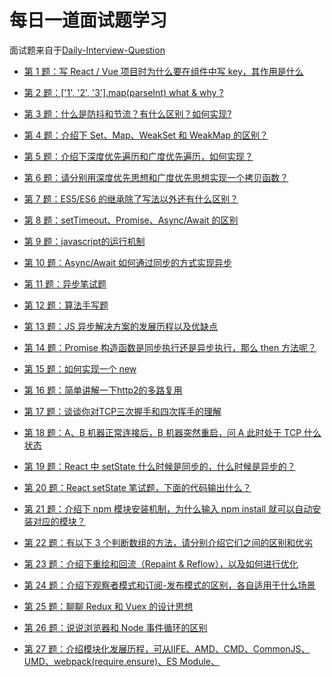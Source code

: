  #  每日一道面试题学习 #
 面试题来自于[Daily-Interview-Question](https://github.com/Advanced-Frontend/Daily-Interview-Question)
 
- [第 1 题：写 React / Vue 项目时为什么要在组件中写 key，其作用是什么](https://github.com/LuoShengMen/StudyNotes/blob/master/DailyQuestion/%E7%AC%AC%E4%B8%80%E9%A2%98.md)

- [第 2 题：['1', '2', '3'].map(parseInt) what & why ?](https://github.com/LuoShengMen/StudyNotes/blob/master/DailyQuestion/%E7%AC%AC%E4%BA%8C%E9%A2%98.md)

- [第 3 题：什么是防抖和节流？有什么区别？如何实现?](https://github.com/LuoShengMen/StudyNotes/blob/master/DailyQuestion/%E7%AC%AC%E4%B8%89%E9%A2%98.md)

- [第 4 题：介绍下 Set、Map、WeakSet 和 WeakMap 的区别？](https://github.com/LuoShengMen/StudyNotes/blob/master/DailyQuestion/%E7%AC%AC4%E9%A2%98.md)

- [第 5 题：介绍下深度优先遍历和广度优先遍历，如何实现？](https://github.com/LuoShengMen/StudyNotes/blob/master/DailyQuestion/%E7%AC%AC%E4%BA%94%E9%A2%98.md)

- [第 6 题：请分别用深度优先思想和广度优先思想实现一个拷贝函数？](https://github.com/LuoShengMen/StudyNotes/blob/master/DailyQuestion/%E7%AC%AC%E5%85%AD%E9%A2%98.md)

- [第 7 题：ES5/ES6 的继承除了写法以外还有什么区别？](https://github.com/LuoShengMen/StudyNotes/blob/master/DailyQuestion/%E7%AC%AC%E4%B8%83%E9%A2%98.md)

- [第 8 题：setTimeout、Promise、Async/Await 的区别](https://github.com/LuoShengMen/StudyNotes/blob/master/DailyQuestion/%E7%AC%AC%E5%85%AB%E9%A2%98.md)

- [第 9 题：javascript的运行机制](https://github.com/LuoShengMen/StudyNotes/blob/master/DailyQuestion/%E7%AC%AC%E4%B9%9D%E9%A2%98.md)

- [第 10 题：Async/Await 如何通过同步的方式实现异步](https://github.com/LuoShengMen/StudyNotes/blob/master/DailyQuestion/%E7%AC%AC%E5%8D%81%E9%A2%98.md)

- [第 11 题：异步笔试题](https://github.com/LuoShengMen/StudyNotes/blob/master/DailyQuestion/%E7%AC%AC%E5%8D%81%E4%B8%80%E9%A2%98.md)

- [第 12 题：算法手写题](https://github.com/LuoShengMen/StudyNotes/blob/master/DailyQuestion/%E7%AC%AC%E5%8D%81%E4%BA%8C%E9%A2%98.md)

- [第 13 题：JS 异步解决方案的发展历程以及优缺点](https://github.com/LuoShengMen/StudyNotes/blob/master/DailyQuestion/%E7%AC%AC%E5%8D%81%E4%B8%89%E9%A2%98.md)

- [第 14 题：Promise 构造函数是同步执行还是异步执行，那么 then 方法呢？](https://github.com/LuoShengMen/StudyNotes/blob/master/DailyQuestion/%E7%AC%AC%E5%8D%81%E5%9B%9B%E9%A2%98.md)

- [第 15 题：如何实现一个 new](https://github.com/LuoShengMen/StudyNotes/blob/master/DailyQuestion/%E7%AC%AC%E5%8D%81%E4%BA%94%E9%A2%98.md)

- [第 16 题：简单讲解一下http2的多路复用](https://github.com/LuoShengMen/StudyNotes/blob/master/DailyQuestion/%E7%AC%AC%E5%8D%81%E5%85%AD%E9%A2%98.md)

- [第 17 题：谈谈你对TCP三次握手和四次挥手的理解](https://github.com/LuoShengMen/StudyNotes/blob/master/DailyQuestion/%E7%AC%AC%E5%8D%81%E4%B8%83%E9%A2%98.md)

- [第 18 题：A、B 机器正常连接后，B 机器突然重启，问 A 此时处于 TCP 什么状态](https://github.com/LuoShengMen/StudyNotes/blob/master/DailyQuestion/%E7%AC%AC%E5%8D%81%E5%85%AB%E9%A2%98.md)

- [第 19 题：React 中 setState 什么时候是同步的，什么时候是异步的？](https://github.com/LuoShengMen/StudyNotes/blob/master/DailyQuestion/%E7%AC%AC%E5%8D%81%E4%B9%9D%E9%A2%98.md)

- [第 20 题：React setState 笔试题，下面的代码输出什么？](https://github.com/LuoShengMen/StudyNotes/blob/master/DailyQuestion/%E7%AC%AC%E4%BA%8C%E5%8D%81%E9%A2%98.md)

- [第 21 题：介绍下 npm 模块安装机制，为什么输入 npm install 就可以自动安装对应的模块？](https://github.com/LuoShengMen/StudyNotes/blob/master/DailyQuestion/%E7%AC%AC%E4%BA%8C%E5%8D%81%E4%B8%80%E9%A2%98.md)

- [第 22 题：有以下 3 个判断数组的方法，请分别介绍它们之间的区别和优劣](https://github.com/LuoShengMen/StudyNotes/blob/master/DailyQuestion/%E7%AC%AC%E4%BA%8C%E5%8D%81%E4%BA%8C%E9%A2%98.md)

- [第 23 题：介绍下重绘和回流（Repaint & Reflow），以及如何进行优化](https://github.com/LuoShengMen/StudyNotes/blob/master/DailyQuestion/%E7%AC%AC%E4%BA%8C%E5%8D%81%E4%B8%89%E9%A2%98.md)

- [第 24 题：介绍下观察者模式和订阅-发布模式的区别，各自适用于什么场景](https://github.com/LuoShengMen/StudyNotes/blob/master/DailyQuestion/%E7%AC%AC%E4%BA%8C%E5%8D%81%E5%9B%9B%E9%A2%98.md)

- [第 25 题：聊聊 Redux 和 Vuex 的设计思想](https://github.com/LuoShengMen/StudyNotes/blob/master/DailyQuestion/%E7%AC%AC%E4%BA%8C%E5%8D%81%E4%BA%94%E9%A2%98.md)

- [第 26 题：说说浏览器和 Node 事件循环的区别]()

- [第 27 题：介绍模块化发展历程，可从IIFE、AMD、CMD、CommonJS、UMD、webpack(require.ensure)、ES Module、<script type="module"> 这几个角度考虑]()

- [第 28 题：全局作用域中，用 const 和 let 声明的变量不在 window 上，那到底在哪里？如何去获取？。]()

- [第 29 题：cookie 和 token 都存放在 header 中，为什么不会劫持 token？]()

- [第 30 题：聊聊 Vue 的双向数据绑定，Model 如何改变 View，View 又是如何改变 Model 的]()



